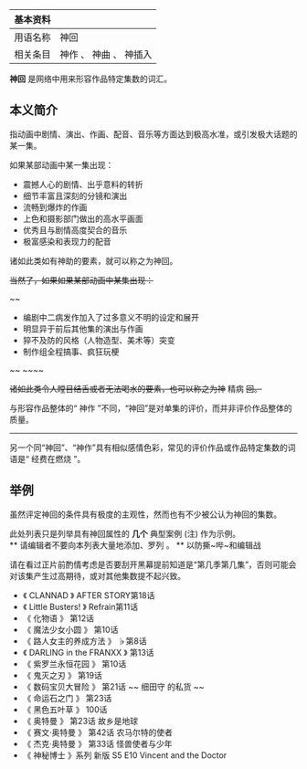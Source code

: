 |  **基本资料**  ||
|---|---|
|用语名称  |  神回   |
|相关条目  |  神作  、  神曲  、  神插入   |
  
**神回** 是网络中用来形容作品特定集数的词汇。

##  本义简介

指动画中剧情、演出、作画、配音、音乐等方面达到极高水准，或引发极大话题的某一集。

如果某部动画中某一集出现：

  * 震撼人心的剧情、出乎意料的转折 
  * 细节丰富且深刻的分镜和演出 
  * 流畅到爆炸的作画 
  * 上色和摄影部门做出的高水平画面 
  * 优秀且与剧情高度契合的音乐 
  * 极富感染和表现力的配音 

诸如此类如有神助的要素，就可以称之为神回。

~~当然了，如果如果某部动画中某集出现：~~

~~

  * 编剧中二病发作加入了过多意义不明的设定和展开 
  * 明显异于前后其他集的演出与作画 
  * 猝不及防的风格（人物造型、美术等）突变 
  * 制作组全程搞事、疯狂玩梗 

~~ ~~~~

~~诸如此类令人瞠目结舌或者无法喝水的要素，也可以称之为神~~ 精病  ~~回。~~

  
与形容作品整体的“  神作  ”不同，“神回”是对单集的评价，而并非评价作品整体的质量。

* * *

另一个同“神回”、“神作”具有相似感情色彩，常见的评价作品或作品特定集数的词语是“  经费在燃烧  ”。

##  举例

虽然评定神回的条件具有极度的主观性，然而也有不少被公认为神回的集数。

此处列表只是列举具有神回属性的 **几个** 典型案例  (注)  作为示例。  
** 请编辑者不要向本列表大量地添加、罗列  。  ** 以防撕~哔~和编辑战

请在看过正片前酌情考虑是否要刮开黑幕提前知道是“第几季第几集”，否则可能会对该集产生过高期待，或对其他集数提不起兴致。

  * 《  CLANNAD  》  AFTER STORY第18话 
  * 《  Little Busters!  》  Refrain第11话 
  * 《  化物语  》  第12话 
  * 《  魔法少女小圆  》  第10话 
  * 《  路人女主的养成方法  》  ♭第8话 
  * 《  DARLING  in the  FRANXX  》  第13话 
  * 《  紫罗兰永恒花园  》  第10话 
  * 《  鬼灭之刃  》  第19话 
  * 《  数码宝贝大冒险  》  第21话  ~~ 细田守  的私货 ~~
  * 《  命运石之门  》  第23话 
  * 《  黑色五叶草  》  100话 
  * 《  奥特曼  》  第23话 故乡是地球 
  * 《  赛文·奥特曼  》  第42话 农马尔特的使者 
  * 《  杰克·奥特曼  》  第33话 怪兽使者与少年 
  * 《  神秘博士  》系列 新版  S5 E10 Vincent and the Doctor 
